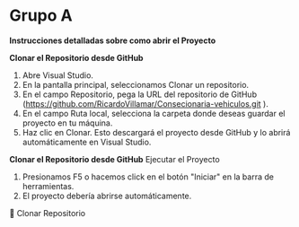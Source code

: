 # Grupo A

**Instrucciones detalladas sobre como abrir el Proyecto**

**Clonar el Repositorio desde GitHub**

1. Abre Visual Studio.
2. En la pantalla principal, seleccionamos Clonar un repositorio.
3. En el campo Repositorio, pega la URL del repositorio de GitHub (https://github.com/RicardoVillamar/Consecionaria-vehiculos.git ).
4. En el campo Ruta local, selecciona la carpeta donde deseas guardar el proyecto en tu máquina.
5. Haz clic en Clonar. Esto descargará el proyecto desde GitHub y lo abrirá automáticamente en Visual Studio.

**Clonar el Repositorio desde GitHub**
Ejecutar el Proyecto
1. Presionamos F5 o hacemos click en el botón "Iniciar" en la barra de herramientas.
2. El proyecto debería abrirse automáticamente.

📝 Clonar Repositorio

